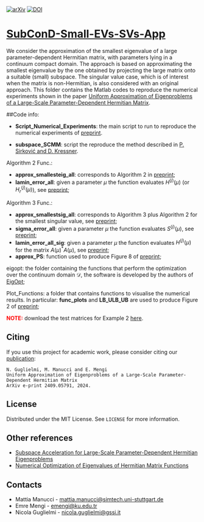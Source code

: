 [![arXiv][arxiv-shield]][arxiv-url]
[![DOI][doi-shield]][doi-url]

# [SubConD-Small-EVs-SVs-App][arxiv-url]

We consider the approximation of the smallest eigenvalue of a large parameter-dependent Hermitian matrix, with parameters lying in a continuum compact domain. The approach is based on approximating the smallest
eigenvalue by the one obtained by projecting the large matrix onto a suitable (small) subspace. The singular value case, which is of interest when the matrix is non-Hermitian, is also considered with an original approach. This folder contains the Matlab codes to reproduce the numerical experiments shown in the paper [Uniform Approximation of Eigenproblems of a Large-Scale Parameter-Dependent Hermitian Matrix][arxiv-url].

##Code info:

* **Script\_Numerical\_Experiments**: the main script to run to reproduce the numerical experiments of [preprint][arxiv-url].

* **subspace\_SCMM**: script the reproduce the method described in [P. Sirković and D. Kressner][Ref1].

Algorithm 2 Func.:

* **approx\_smallesteig\_all**: corresponds to Algorithm 2 in [preprint][arxiv-url];
* **lamin\_error\_all**: given a parameter $\mu$ the function evaluates $H^{(j)}(\mu)$ (or $H_{r}^{(j)}(\mu)$), see  [preprint][arxiv-url]; 


Algorithm 3 Func.:

* **approx\_smallestsig\_all**: corresponds to Algorithm 3 plus Algorithm 2 for the smallest singular value, see [preprint][arxiv-url];
* **sigma\_error\_all**: given a parameter $\mu$ the function evaluates $S^{(j)}(\mu)$, see [preprint][arxiv-url]; 
* **lamin\_error_all\_sig**: given a parameter $\mu$ the function evaluates $H^{(j)}(\mu)$ for the matrix $A(\mu)^{*}A(\mu)$, see [preprint][arxiv-url];
* **approx_PS**: function used to produce Figure 8 of [preprint][arxiv-url];


eigopt: the folder containing the functions that perform the optimization over the continuum domain $\mathcal{D}$, the software is developed by the authors of [EigOpt][Ref2];

Plot\_Functions: a folder that contains functions to visualise the numerical results. In particular: **func_plots** and **LB_ULB\_UB** are used to produce Figure 2 of [preprint][arxiv-url];

<span style="color:red">**NOTE:**</span> download the test matrices for Example 2 [here][link-drive].


## Citing
If you use this project for academic work, please consider citing our
[publication][arxiv-url]:

    N. Guglielmi, M. Manucci and E. Mengi
    Uniform Approximation of Eigenproblems of a Large-Scale Parameter-Dependent Hermitian Matrix
    ArXiv e-print 2409.05791, 2024.
    
## License
Distributed under the MIT License. See `LICENSE` for more information.

## Other references

* [Subspace Acceleration for Large-Scale Parameter-Dependent Hermitian Eigenproblems][Ref1]
* [Numerical Optimization of Eigenvalues of Hermitian Matrix Functions][Ref2]

## Contacts

* Mattia Manucci - [mattia.manucci@simtech.uni-stuttgart.de](mattia.manucci@simtech.uni-stuttgart.de)
* Emre Mengi - [emengi@ku.edu.tr](emengi@ku.edu.tr)
* Nicola Guglielmi - [nicola.guglielmi@gssi.it](nicola.guglielmi@gssi.it)



[doi-shield]: https://img.shields.io/badge/DOI-10.5281%20%2F%20zenodo.13254480-blue.svg?style=for-the-badge
[doi-url]: https://doi.org/10.5281/zenodo.13254480
[link-drive]: https://drive.google.com/file/d/1Y-RDkTQOvLaeccjgYzoq_qsD4tQLqN5u/view?usp=sharing
[arxiv-shield]: https://img.shields.io/badge/arXiv-2204.13474-b31b1b.svg?style=for-the-badge
[arxiv-url]: https://arxiv.org/abs/2409.05791

[Ref1]: https://doi.org/10.1137/15M1017181
[Ref2]: https://doi.org/10.1137/130933472
